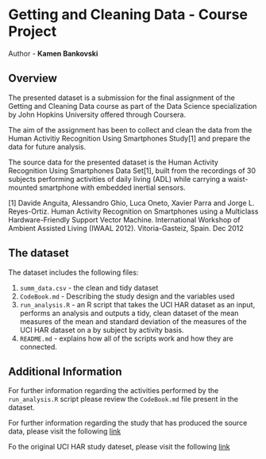 # Getting and Cleaning Data - Course Project

Author - **Kamen Bankovski**

## Overview

The presented dataset is a submission for the final assignment of the 
Getting and Cleaning Data course as part of the Data Science specialization
by John Hopkins University offered through Coursera.

The aim of the assignment has been to collect and clean the data from the Human Activitiy Recognition Using Smartphones Study[1] and prepare the data for future analysis.

The source data for the presented dataset is the Human Activity Recognition Using Smartphones Data Set[1], built from the recordings of 30 subjects performing activities of daily living (ADL) while carrying a waist-mounted smartphone with embedded inertial sensors.

[1] Davide Anguita, Alessandro Ghio, Luca Oneto, Xavier Parra and Jorge L. Reyes-Ortiz. Human Activity Recognition on Smartphones using a Multiclass Hardware-Friendly Support Vector Machine. International Workshop of Ambient Assisted Living (IWAAL 2012). Vitoria-Gasteiz, Spain. Dec 2012


## The dataset

The dataset includes the following files: 
1. `summ_data.csv` - the clean and tidy dataset
2. `CodeBook.md` - Describing the study design and the variables used
3. `run_analysis.R` - an R script that takes the UCI HAR dataset as an input,              performs an analysis and outputs a tidy, clean dataset of the mean measures of          the mean and standard deviation of the measures of the UCI HAR dataset on a by          subject by activity basis. 
4. `README.md` - explains how all of the scripts work and how they are connected.

## Additional Information

For further information regarding the activities performed by the `run_analysis.R` script please review the `CodeBook.md` file present in the dataset. 

For further information regarding the study that has produced the source data, please visit the following [link](http://archive.ics.uci.edu/ml/datasets/Human+Activity+Recognition+Using+Smartphones)

Fo the original UCI HAR study dateset, please visit the following [link](https://d396qusza40orc.cloudfront.net/getdata%2Fprojectfiles%2FUCI%20HAR%20Dataset.zip)


